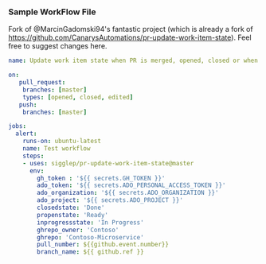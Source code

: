 ### Sample WorkFlow File 
 

Fork of @MarcinGadomski94's fantastic project (which is already a fork of https://github.com/CanarysAutomations/pr-update-work-item-state). Feel free to suggest changes here. 
```yml
name: Update work item state when PR is merged, opened, closed or when branch is created

on:
   pull_request:
    branches: [master]
    types: [opened, closed, edited]
   push:
    branches: [master]

jobs:
  alert:
    runs-on: ubuntu-latest
    name: Test workflow
    steps:       
    - uses: sigglep/pr-update-work-item-state@master
      env: 
        gh_token : '${{ secrets.GH_TOKEN }}'   
        ado_token: '${{ secrets.ADO_PERSONAL_ACCESS_TOKEN }}'
        ado_organization: '${{ secrets.ADO_ORGANIZATION }}'
        ado_project: '${{ secrets.ADO_PROJECT }}'
        closedstate: 'Done'
        propenstate: 'Ready'
        inprogressstate: 'In Progress' 
        ghrepo_owner: 'Contoso'
        ghrepo: 'Contoso-Microservice'
        pull_number: ${{github.event.number}} 
        branch_name: ${{ github.ref }}

```

